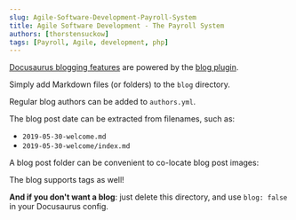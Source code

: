 ```yaml
---
slug: Agile-Software-Development-Payroll-System
title: Agile Software Development - The Payroll System
authors: [thorstensuckow]
tags: [Payroll, Agile, development, php]
---
```


[Docusaurus blogging features](https://docusaurus.io/docs/blog) are powered by the [blog plugin](https://docusaurus.io/docs/api/plugins/@docusaurus/plugin-content-blog).

Simply add Markdown files (or folders) to the `blog` directory.

Regular blog authors can be added to `authors.yml`.

The blog post date can be extracted from filenames, such as:

- `2019-05-30-welcome.md`
- `2019-05-30-welcome/index.md`

A blog post folder can be convenient to co-locate blog post images:


The blog supports tags as well!

**And if you don't want a blog**: just delete this directory, and use `blog: false` in your Docusaurus config.
